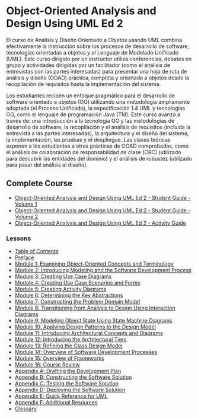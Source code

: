 # Object-Oriented Analysis and Design Using UML Ed 2

El curso de Análisis y Diseño Orientado a Objetos usando UML combina efectivamente la instrucción sobre los procesos de desarrollo de software, tecnologías orientadas a objetos y el Lenguaje de Modelado Unificado (UML). Este curso dirigido por un instructor utiliza conferencias, debates en grupo y actividades dirigidas por un facilitador (como el análisis de entrevistas con las partes interesadas) para presentar una hoja de ruta de análisis y diseño (OOAD) práctica, completa y orientada a objetos desde la recopilación de requisitos hasta la implementación del sistema.

Los estudiantes reciben un enfoque pragmático para el desarrollo de software orientado a objetos (OO) utilizando una metodología ampliamente adoptada (el Proceso Unificado), la especificación 1.4 UML y tecnologías OO, como el lenguaje de programación Java (TM). Este curso avanza a través de: una introducción a la tecnología OO y las metodologías de desarrollo de software, la recopilación y el análisis de requisitos (incluida la entrevista a las partes interesadas), la arquitectura y el diseño del sistema, la implementación, las pruebas y el despliegue. Las clases teóricas exponen a los estudiantes a otras prácticas de OOAD comprobadas, como el análisis de colaboración de responsabilidad de clase (CRC) (utilizado para descubrir las entidades del dominio) y el análisis de robustez (utilizado para pasar del análisis al diseño).

## Complete Course

* [Object-Oriented Analysis and Design Using UML Ed 2 - Student Guide - Volume 1]()
* [Object-Oriented Analysis and Design Using UML Ed 2 - Student Guide - Volume 2]()
* [Object-Oriented Analysis and Design Using UML Ed 2 - Activity Guide]()

### Lessons

* [Table of Contents]()
* [Preface]()
* [Module 1: Examining Object-Oriented Concepts and Terminology]()
* [Module 2: Introducing Modeling and the Software Development Process]()
* [Module 3: Creating Use Case Diagrams]()
* [Module 4: Creating Use Case Scenarios and Forms]()
* [Module 5: Creating Activity Diagrams]()
* [Module 6: Determining the Key Abstractions]()
* [Module 7: Constructing the Problem Domain Model]()
* [Module 8: Transitioning from Analysis to Design Using Interaction Diagrams]()
* [Module 9: Modeling Object State Using State Machine Diagrams]()
* [Module 10: Applying Design Patterns to the Design Model]()
* [Module 11: Introducing Architectural Concepts and Diagrams]()
* [Module 12: Introducing the Architectural Tiers]()
* [Module 13: Refining the Class Design Model]()
* [Module 14: Overview of Software Development Processes]()
* [Module 15: Overview of Frameworks]()
* [Module 16: Course Review]()
* [Appendix A: Drafting the Development Plan]()
* [Appendix B: Constructing the Software Solution]()
* [Appendix C: Testing the Software Solution]()
* [Appendix D: Deploying the Software Solution]()
* [Appendix E: Quick Reference for UML]()
* [Appendix F: Additional Resources]()
* [Glossary]()

